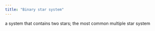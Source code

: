 ```yaml
---
title: "Binary star system"
---
```

a system that contains two stars; the most common multiple star system

